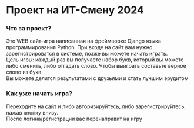 # Проект на ИТ-Смену 2024
### Что за проект?
Это WEB сайт-игра написанная на фреймворке Django языка программирования Python. При входе на сайт вам нужно зарегистрироватся в системе, позже вы можете начать играть. <br>
Цель игры: каждый раз вы получаете набор букв, который вы можете либо сменить, либо отгадать слово. Чтобы выиграть составьте верное слово из букв. <br>
Вы можете делится результатами с друзьями и стать лучшим эрудитом
### Как уже начать игра?
Переходите на <a href="https://paulbaur.pythonanywhere.com/login">сайт</a> и либо авторизируйтесь, либо зарегистрируйтесь, нажав кнопку внизу. <br>После логина/регистрации вас перенаправит на игру
